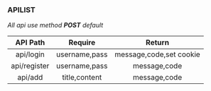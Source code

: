 ### APILIST

*All api use method **POST** default*

|   API Path   |    Require    |         Return          |
| :----------: | :-----------: | :---------------------: |
|  api/login   | username,pass | message,code,set cookie |
| api/register | username,pass |      message,code       |
|   api/add    | title,content |      message,code       |

